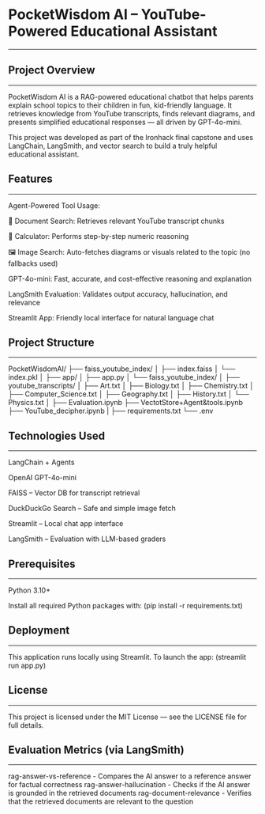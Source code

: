 # PocketWisdom AI – YouTube-Powered Educational Assistant
________________________________________________________________________________________

## Project Overview
________________________________________________________________________________________
PocketWisdom AI is a RAG-powered educational chatbot that helps parents explain school topics to their children in fun, kid-friendly language. It retrieves knowledge from YouTube transcripts, finds relevant diagrams, and presents simplified educational responses — all driven by GPT-4o-mini.

This project was developed as part of the Ironhack final capstone and uses LangChain, LangSmith, and vector search to build a truly helpful educational assistant.

## Features
________________________________________________________________________________________
Agent-Powered Tool Usage:

🧾 Document Search: Retrieves relevant YouTube transcript chunks

🧮 Calculator: Performs step-by-step numeric reasoning

🖼️ Image Search: Auto-fetches diagrams or visuals related to the topic (no fallbacks used)

GPT-4o-mini: Fast, accurate, and cost-effective reasoning and explanation

LangSmith Evaluation: Validates output accuracy, hallucination, and relevance

Streamlit App: Friendly local interface for natural language chat

## Project Structure
_______________________________________________________________________________________
PocketWisdomAI/
├── faiss_youtube_index/
│   ├── index.faiss
│   └── index.pkl
│
├── app/
│   ├── app.py
│   └── faiss_youtube_index/
│
├── youtube_transcripts/
│   ├── Art.txt
│   ├── Biology.txt
│   ├── Chemistry.txt
│   ├── Computer_Science.txt
│   ├── Geography.txt
│   ├── History.txt
│   └── Physics.txt
│
├── Evaluation.ipynb
├── VectotStore+Agent&tools.ipynb
├── YouTube_decipher.ipynb
|
├── requirements.txt
└── .env

## Technologies Used
______________________________________________________________________________________
LangChain + Agents

OpenAI GPT-4o-mini

FAISS – Vector DB for transcript retrieval

DuckDuckGo Search – Safe and simple image fetch

Streamlit – Local chat app interface

LangSmith – Evaluation with LLM-based graders

## Prerequisites
______________________________________________________________________________________
Python 3.10+

Install all required Python packages with: (pip install -r requirements.txt)

## Deployment
______________________________________________________________________________________
This application runs locally using Streamlit.
To launch the app: (streamlit run app.py)

## License
______________________________________________________________________________________
This project is licensed under the MIT License — see the LICENSE file for full details.

## Evaluation Metrics (via LangSmith)
______________________________________________________________________________________
rag-answer-vs-reference	  - Compares the AI answer to a reference answer for factual correctness
rag-answer-hallucination	- Checks if the AI answer is grounded in the retrieved documents
rag-document-relevance	  - Verifies that the retrieved documents are relevant to the question

